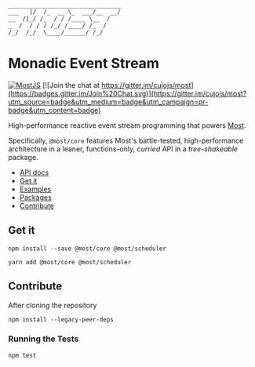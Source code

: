 ```
________________________________
___   |/  /_  __ \_  ___/__  __/
__  /|_/ /_  / / /____ \__  /   
_  /  / / / /_/ /____/ /_  /    
/_/  /_/  \____/______/ /_/
```

# Monadic Event Stream

[![MostJS](https://circleci.com/gh/mostjs/core.svg?style=svg)](https://circleci.com/gh/mostjs/core)
[![Join the chat at https://gitter.im/cujojs/most](https://badges.gitter.im/Join%20Chat.svg)](https://gitter.im/cujojs/most?utm_source=badge&utm_medium=badge&utm_campaign=pr-badge&utm_content=badge)

High-performance reactive event stream programming that powers [Most](https://github.com/cujojs/most).

Specifically, `@most/core` features Most's battle-tested, high-performance architecture in a leaner, functions-only, *curried* API in a *tree-shakeable* package.

* [API docs](https://mostcore.readthedocs.io)
* [Get it](#get-it)
* [Examples](examples)
* [Packages](PACKAGES.md)
* [Contribute](#contribute)

## Get it

```
npm install --save @most/core @most/scheduler

yarn add @most/core @most/scheduler
```

## Contribute

After cloning the repository

```
npm install --legacy-peer-deps
```

### Running the Tests

```
npm test
```
